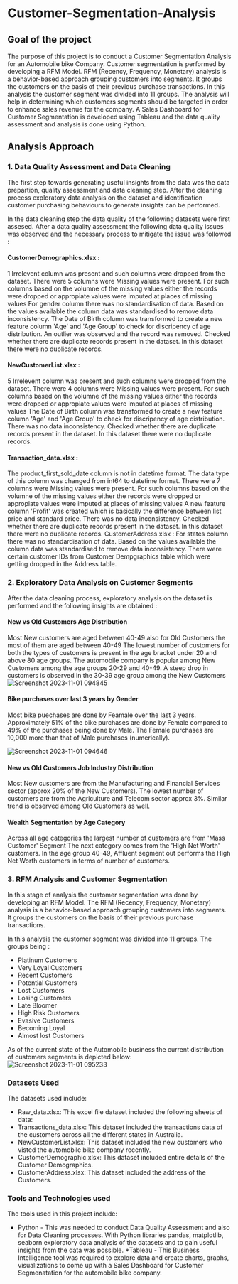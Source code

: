 # Customer-Segmentation-Analysis
## Goal of the project
The purpose of this project is to conduct a Customer Segmentation Analysis for an Automobile bike Company. Customer segmentation is performed by developing a RFM Model. RFM (Recency, Frequency, Monetary) analysis is a behavior-based approach grouping customers into segments. It groups the customers on the basis of their previous purchase transactions. In this analysis the customer segment was divided into 11 groups. The analysis will help in determining which customers segments should be targeted in order to enhance sales revenue for the company. A Sales Dashboard for Customer Segmentation is developed using Tableau and the data quality assessment and analysis is done using Python. 
## Analysis Approach
### 1. Data Quality Assessment and Data Cleaning
The first step towards generating useful insights from the data was the data prepartion, quality assessment and data cleaning step. After the cleaning process exploratory data analysis on the dataset and identification customer purchasing behaviours to generate insights can be performed.

In the data cleaning step the data quality of the following datasets were first assesed. After a data quality assessment the following data quality issues was observed and the necessary process to mitigate the issue was followed :

#### CustomerDemographics.xlsx :
1 Irrelevent column was present and such columns were dropped from the dataset.
There were 5 columns were Missing values were present. For such columns based on the volumne of the missing values either the records were dropped or appropiate values were imputed at places of missing values
For gender column there was no standardisation of data. Based on the values available the column data was standardised to remove data inconsistency.
The Date of Birth column was transformed to create a new feature column 'Age' and 'Age Group' to check for discripency of age distribution. An outlier was observed and the record was removed.
Checked whether there are duplicate records present in the dataset. In this dataset there were no duplicate records.

#### NewCustomerList.xlsx :
5 Irrelevent column was present and such columns were dropped from the dataset.
There were 4 columns were Missing values were present. For such columns based on the volumne of the missing values either the records were dropped or appropiate values were imputed at places of missing values
The Date of Birth column was transformed to create a new feature column 'Age' and 'Age Group' to check for discripency of age distribution.
There was no data inconsistency.
Checked whether there are duplicate records present in the dataset. In this dataset there were no duplicate records.

#### Transaction_data.xlsx :
The product_first_sold_date column is not in datetime format. The data type of this column was changed from int64 to datetime format.
There were 7 columns were Missing values were present. For such columns based on the volumne of the missing values either the records were dropped or appropiate values were imputed at places of missing values
A new feature column 'Profit' was created which is basically the difference between list price and standard price.
There was no data inconsistency.
Checked whether there are duplicate records present in the dataset. In this dataset there were no duplicate records.
CustomerAddress.xlsx :
For states column there was no standardisation of data. Based on the values available the column data was standardised to remove data inconsistency.
There were certain customer IDs from Customer Dempgraphics table which were getting dropped in the Address table.

### 2. Exploratory Data Analysis on Customer Segments
After the data cleaning process, exploratory analysis on the dataset is performed and the following insights are obtained :

#### New vs Old Customers Age Distribution

Most New customers are aged between 40-49 also for Old Customers the most of them are aged between 40-49
The lowest number of customers for both the types of customers is present in the age bracket under 20 and above 80 age groups.
The automobile company is popular among New Customers among the age groups 20-29 and 40-49.
A steep drop in customers is observed in the 30-39 age group among the New Customers
![Screenshot 2023-11-01 094845](https://github.com/Ritisha007/Customer-Segmentation-Analysis/assets/90398738/1ff94097-a4a0-48c6-93fe-a1b47b07ff7f)

#### Bike purchases over last 3 years by Gender

Most bike puechases are done by Feamale over the last 3 years. Approximately 51% of the bike purchases are done by Female compared to 49% of the purchases being done by Male.
The Female purchases are 10,000 more than that of Male purchases (numerically).

![Screenshot 2023-11-01 094646](https://github.com/Ritisha007/Customer-Segmentation-Analysis/assets/90398738/17ba2766-dea6-48f3-948d-28dcd7b314c8)

#### New vs Old Customers Job Industry Distribution

Most New customers are from the Manufacturing and Financial Services sector (approx 20% of the New Customers).
The lowest number of customers are from the Agriculture and Telecom sector approx 3%.
Similar trend is observed among Old Customers as well.

#### Wealth Segmentation by Age Category

Across all age categories the largest number of customers are from 'Mass Customer' Segment
The next category comes from the 'High Net Worth' customers.
In the age group 40-49, Affluent segment out performs the High Net Worth customers in terms of number of customers.

### 3. RFM Analysis and Customer Segmentation
In this stage of analysis the customer segmentation was done by developing an RFM Model. The RFM (Recency, Frequency, Monetary) analysis is a behavior-based approach grouping customers into segments. It groups the customers on the basis of their previous purchase transactions.

In this analysis the customer segment was divided into 11 groups. The groups being :

* Platinum Customers
* Very Loyal Customers
* Recent Customers
* Potential Customers
* Lost Customers
* Losing Customers
* Late Bloomer
* High Risk Customers
* Evasive Customers
* Becoming Loyal
* Almost lost Customers
  
As of the current state of the Automobile business the current distribution of customers segments is depicted below:
![Screenshot 2023-11-01 095233](https://github.com/Ritisha007/Customer-Segmentation-Analysis/assets/90398738/5bfc5e8b-1964-4a81-bb69-63be0e44448a)

### Datasets Used
The datasets used include:

* Raw_data.xlsx: This excel file dataset included the following sheets of data:
* Transactions_data.xlsx: This dataset included the transactions data of the customers across all the different states in Australia.
* NewCustomerList.xlsx: This dataset included the new customers who visted the automobile bike company recently.
* CustomerDemographic.xlsx: This dataset included entire details of the Customer Demographics.
* CustomerAddress.xlsx: This dataset included the address of the Customers.

### Tools and Technologies used
The tools used in this project include:

* Python - This was needed to conduct Data Quality Assessment and also for Data Cleaning processes. With Python libraries pandas, matplotlib, seaborn exploratory data analysis of the datasets and to gain useful insights from the data was possible.
*Tableau - This Business Intelligence tool was required to explore data and create charts, graphs, visualizations to come up with a Sales Dashboard for Customer Segmenatation for the automobile bike company. 


